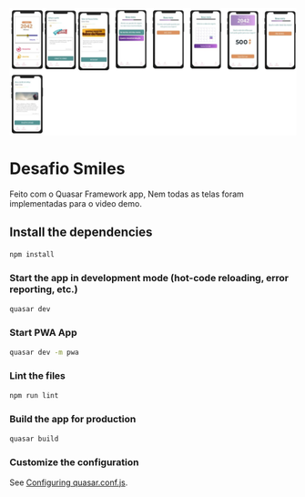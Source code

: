 ![alt text](https://github.com/MaxLeandro14/desafio-smilles/blob/master/src/assets/banner_Easy-Resize.com.jpg?raw=true)
# Desafio Smiles

Feito com o Quasar Framework app,
Nem todas as telas foram implementadas para o video demo.

## Install the dependencies
```bash
npm install
```

### Start the app in development mode (hot-code reloading, error reporting, etc.)
```bash
quasar dev
```

### Start PWA App
```bash
quasar dev -m pwa
```

### Lint the files
```bash
npm run lint
```

### Build the app for production
```bash
quasar build
```

### Customize the configuration
See [Configuring quasar.conf.js](https://quasar.dev/quasar-cli/quasar-conf-js).
